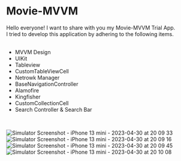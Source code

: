 # Movie-MVVM
Hello everyone!
I want to share with you my Movie-MVVM Trial App.
<br>
I tried to develop this application by adhering to the following items.
<br><br>
- MVVM Design
- UIKit
- Tableview
- CustomTableViewCell
- Netrowk Manager
- BaseNavigationController
- Alamofire
- Kingfisher
- CustomCollectionCell
- Search Controller & Search Bar
<br>

![Simulator Screenshot - iPhone 13 mini - 2023-04-30 at 20 09 33](https://user-images.githubusercontent.com/31101249/235366788-8ec5658a-c3dc-4a5f-8d7f-adde0698b915.png)
![Simulator Screenshot - iPhone 13 mini - 2023-04-30 at 20 09 16](https://user-images.githubusercontent.com/31101249/235366793-f190acc3-ee51-4f52-8fd5-1ccc34e7ac52.png)
![Simulator Screenshot - iPhone 13 mini - 2023-04-30 at 20 09 45](https://user-images.githubusercontent.com/31101249/235366798-2f808746-dc1a-4923-95d8-41f1592815fe.png)
![Simulator Screenshot - iPhone 13 mini - 2023-04-30 at 20 10 08](https://user-images.githubusercontent.com/31101249/235366802-49d78bed-1c98-4d7c-95b2-b28be19e626c.png)

